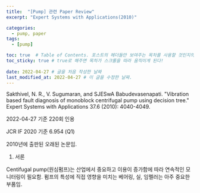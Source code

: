 ```yaml
---
title:  "[Pump] 관련 Paper Review"
excerpt: "Expert Systems with Applications(2010)"

categories:
  - pump, paper
tags:
  - [pump]

toc: true  # Table of Contents. 포스트의 헤더들만 보여주는 목차를 사용할 것인지의 여부. ture 로 해주면 포스트의 목차가 보이게 된다.
toc_sticky: true # true로 해주면 목차가 스크롤을 따라 움직이게 된다!
 
date: 2022-04-27 # 글을 처음 작성한 날짜
last_modified_at: 2022-04-27 # 이 글을 수정한 날짜.
---
```


Sakthivel, N. R., V. Sugumaran, and SJESwA Babudevasenapati. "Vibration based fault diagnosis of monoblock centrifugal pump using decision tree." Expert Systems with Applications 37.6 (2010): 4040-4049.

2022-04-27 기준 220회 인용

JCR IF 2020 기준 6.954 (Q1)

2010년에 출판된 오래된 논문임.

1. 서론

  Centifugal pump(원심펌프)는 산업에서 중요하고 이용이 증가함에 따라 연속적인 모니터링이 필요함.
  펌프의 특성에 직접 영향을 미치는 베어링, 실, 임펠러는 아주 중요한 부품임.
  
